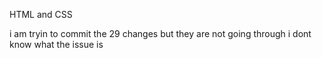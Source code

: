 HTML and CSS 

i am tryin to commit the 29 changes but they are not going through
i dont know what the issue is
